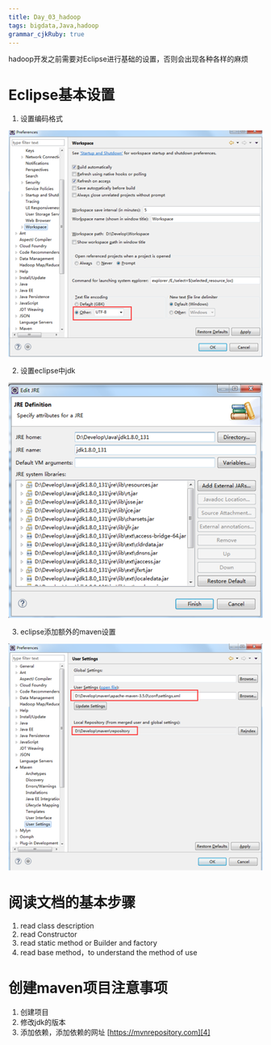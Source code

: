 ```yaml
---
title: Day_03_hadoop
tags: bigdata,Java,hadoop
grammar_cjkRuby: true
---
```


hadoop开发之前需要对Eclipse进行基础的设置，否则会出现各种各样的麻烦

# Eclipse基本设置

1. 设置编码格式

![enter description here][1]

2. 设置eclipse中jdk

![enter description here][2]


3. eclipse添加额外的maven设置

![enter description here][3]

# 阅读文档的基本步骤

1. read class description
2. read Constructor
3. read static method or Builder and factory
4. read base method，to understand the method of use

# 创建maven项目注意事项
1. 创建项目
2. 修改jdk的版本
3. 添加依赖，添加依赖的网址 [https://mvnrepository.com][4]


  [1]: https://www.github.com/xiesen310/notes_Images/raw/master/images/1507808911254.jpg
  [2]: https://www.github.com/xiesen310/notes_Images/raw/master/images/1507808921928.jpg
  [3]: https://www.github.com/xiesen310/notes_Images/raw/master/images/1507808931985.jpg
  [4]: https://mvnrepository.com